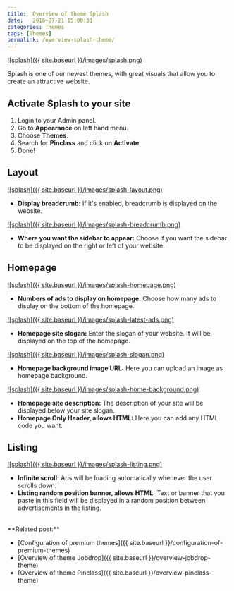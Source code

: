 ```yaml
---
title:  Overview of theme Splash
date:   2016-07-21 15:00:31
categories: Themes
tags: [Themes]
permalink: /overview-splash-theme/
---
```

<a href="{{ site.baseurl }}/images/splash.png" class="thumbnail gallery-item" data-gallery>
![splash]({{ site.baseurl }}/images/splash.png)
</a>

Splash is one of our newest themes, with great visuals that allow you to create an attractive website.

## Activate Splash to your site

1. Login to your Admin panel.
2. Go to **Appearance** on left hand menu.
3. Choose **Themes**.
4. Search for **Pinclass** and click on **Activate**.
5. Done!

## Layout

<a href="{{ site.baseurl }}/images/splash-layout.png" class="thumbnail gallery-item" data-gallery>
![splash]({{ site.baseurl }}/images/splash-layout.png)
</a>

+ **Display breadcrumb:** If it's enabled, breadcrumb is displayed on the website.

<a href="{{ site.baseurl }}/images/splash-breadcrumb.png" class="thumbnail gallery-item" data-gallery>
![splash]({{ site.baseurl }}/images/splash-breadcrumb.png)
</a>

+ **Where you want the sidebar to appear:** Choose if you want the sidebar to be displayed on the right or left of your website.


## Homepage

<a href="{{ site.baseurl }}/images/splash-homepage.png" class="thumbnail gallery-item" data-gallery>
![splash]({{ site.baseurl }}/images/splash-homepage.png)
</a>

+ **Numbers of ads to display on homepage:** Choose how many ads to display on the bottom of the homepage.

<a href="{{ site.baseurl }}/images/splash-latest-ads.png" class="thumbnail gallery-item" data-gallery>
![splash]({{ site.baseurl }}/images/splash-latest-ads.png)
</a>

+ **Homepage site slogan:** Enter the slogan of your website. It will be displayed on the top of the homepage.

<a href="{{ site.baseurl }}/images/splash-slogan.png" class="thumbnail gallery-item" data-gallery>
![splash]({{ site.baseurl }}/images/splash-slogan.png)
</a>

+ **Homepage background image URL:** Here you can upload an image as homepage background.

<a href="{{ site.baseurl }}/images/splash-home-background.png" class="thumbnail gallery-item" data-gallery>
![splash]({{ site.baseurl }}/images/splash-home-background.png)
</a>

+ **Homepage site description:** The description of your site will be displayed below your site slogan.
+ **Homepage Only Header, allows HTML:** Here you can add any HTML code you want.


## Listing

<a href="{{ site.baseurl }}/images/splash-listing.png" class="thumbnail gallery-item" data-gallery>
![splash]({{ site.baseurl }}/images/splash-listing.png)
</a>

+ **Infinite scroll:** Ads will be loading automatically whenever the user scrolls down.
+ **Listing random position banner, allows HTML:** Text or banner that you paste in this field will be displayed in a random position between advertisements in the listing.


<br>
**Related post:**

* [Configuration of premium themes]({{ site.baseurl }}/configuration-of-premium-themes)
* [Overview of theme Jobdrop]({{ site.baseurl }}/overview-jobdrop-theme)
* [Overview of theme Pinclass]({{ site.baseurl }}/overview-pinclass-theme)